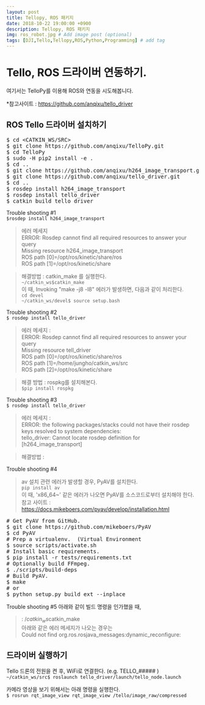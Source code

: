 ```yaml
---
layout: post
title: Tellopy, ROS 패키지
date: 2018-10-22 19:00:00 +0900
description: Tellopy, ROS 패키지
img: ros_robot.jpg # Add image post (optional)
tags: [DJI,Tello,Tellopy,ROS,Python,Programming] # add tag
---
```


# Tello, ROS 드라이버 연동하기.   
여기서는 TelloPy를 이용해 ROS와 연동을 시도해봅니다.    

*참고사이트 : https://github.com/anqixu/tello_driver   

## ROS Tello 드라이버 설치하기   
<pre>
$ cd &lt;CATKIN_WS/SRC&gt;
$ git clone https://github.com/anqixu/TelloPy.git
$ cd TelloPy
$ sudo -H pip2 install -e .
$ cd ..
$ git clone https://github.com/anqixu/h264_image_transport.git
$ git clone https://github.com/anqixu/tello_driver.git
$ cd ..
$ rosdep install h264_image_transport
$ rosdep install tello_driver 
$ catkin build tello_driver
</pre>

Trouble shooting #1   
`$rosdep install h264_image_transport`   
> 에러 메세지   
> ERROR: Rosdep cannot find all required resources to answer your query   
> Missing resource h264_image_transport   
> ROS path [0]=/opt/ros/kinetic/share/ros   
> ROS path [1]=/opt/ros/kinetic/share   

> 해결방법 : catkin_make 를 실행한다.   
> `~/catkin_ws$catkin_make`    
이 때, Invoking "make -j8 -l8" 에러가 발생하면, 다음과 같이 처리한다.   
> `cd devel`   
>`~/catkin_ws/devel$ source setup.bash`   


Trouble shooting #2   
`$ rosdep install tello_driver`  
> 에러 메세지 :   
> ERROR: Rosdep cannot find all required resources to answer your query   
> Missing resource tell_driver   
> ROS path [0]=/opt/ros/kinetic/share/ros   
> ROS path [1]=/home/jungho/catkin_ws/src   
> ROS path [2]=/opt/ros/kinetic/share   

> 해결 방법 : rospkg를 설치해본다.   
> `$pip install rospkg`     


Trouble shooting #3   
`$ rosdep install tello_driver`      
> 에러 메세지 :   
> ERROR: the following packages/stacks could not have their rosdep keys resolved to system dependencies:   
> tello_driver: Cannot locate rosdep definition for [h264_image_transport]   

> 해결방법 :


Trouble shooting #4   
> av 설치 관련 에러가 발생할 경우, PyAV를 설치한다.    
> `pip install av`    
> 이 때, 'x86_64~' 같은 에러가 나오면 PyAV를 소스코드로부터 설치해야 한다.   
> 참고 사이트 : https://docs.mikeboers.com/pyav/develop/installation.html   
<pre>
# Get PyAV from GitHub.   
$ git clone https://github.com/mikeboers/PyAV    
$ cd PyAV   
# Prep a virtualenv.  (Virtual Environment  
$ source scripts/activate.sh     
# Install basic requirements.   
$ pip install -r tests/requirements.txt   
# Optionally build FFmpeg.   
$ ./scripts/build-deps   
# Build PyAV.   
$ make   
# or   
$ python setup.py build_ext --inplace   
</pre>

Trouble shooting #5
아래와 같이 빌드 명령을 인가했을 때, 
> $: ~/catkin_ws$catkin_make      
아래와 같은 에러 메세지가 나오는 경우는   
> Could not find org.ros.rosjava_messages:dynamic_reconfigure:    


## 드라이버 실행하기
Tello 드론의 전원을 켠 후, WiFi로 연결한다.  (e.g. TELLO_##### )   
`~/catkin_ws/src$ roslaunch tello_driver/launch/tello_node.launch`   

카메라 영상을 보기 위해서는 아래 명령을 실행한다.    
`$ rosrun rqt_image_view rqt_image_view /tello/image_raw/compressed`   
